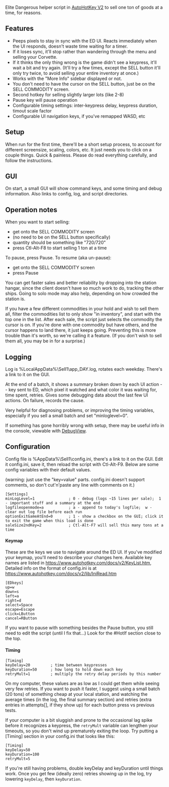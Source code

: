 Elite Dangerous helper script in [AutoHotKey V2](https://www.autohotkey.com/docs/v2/howto/Install.htm)
to sell one ton of goods at a time, for reasons.

## Features

- Peeps pixels to stay in sync with the ED UI.  Reacts immediately when the UI responds, doesn't waste time waiting for a timer.
- If it loses sync, it'll stop rather than wandering through the menu and selling your Corvette.
- If it thinks the only thing wrong is the game didn't see a keypress, it'll wait a bit and try again.
(It'll try a few times, except the SELL button it'll only try twice, to avoid selling your entire inventory at once.)
- Works with the "More Info" sidebar displayed or not.
- You don't need to have the cursor on the SELL button, just be on the SELL COMMODITY screen.
- Second hotkey for selling slightly larger lots (like 2-8)
- Pause key will pause operation
- Configurable timing settings: inter-keypress delay, keypress duration, timout scale factor
- Configurable UI navigation keys, if you've remapped WASD, etc

## Setup
When run for the first time, there'll be a short setup process, to account for different screensize, scaling, colors, etc.
It just needs you to click on a couple things.  Quick & painless.  Please do read everything carefully, and follow the instructions.

## GUI
On start, a small GUI will show command keys, and some timing and debug information.
Also links to config, log, and script directories.

## Operation notes

When you want to start selling:
- get onto the SELL COMMODITY screen
- (no need to be on the SELL button specifically)
- quantity should be something like "720/720"
- press Ctl-Alt-F8 to start selling 1 ton at a time

To pause, press Pause.  To resume (aka un-pause):
- get onto the SELL COMMODITY screen
- press Pause

You can get faster sales and better reliability by dropping into the station hangar,
since the client doesn't have so much work to do, tracking the other ships.
Going to solo mode may also help, depending on how crowded the station is.

If you have a few different commodities in your hold and wish to sell them all,
filter the commodities list to only show "in inventory", and start with the top one in the list.
After each sale, the script just selects the commodity the cursor is on.
If you're done with one commodity but have others, and the cursor happens to land there, it just keeps going.
Preventing this is more trouble than it's worth, so we're calling it a feature.
(If you don't wish to sell them all, you may be in for a surprise.)

## Logging
Log is %LocalAppData%\Sell1\app_DAY.log, rotates each weekday.  There's a link to it on the GUI.

At the end of a batch, it shows a summary broken down by each UI action -- key sent to ED,
which pixel it watched and what color it was waiting for, time spent, retries.
Gives some debugging data about the last few UI actions.  On failure, records the cause.

Very helpful for diagnosing problems, or improving the timing variables,
especially if you sell a small batch and set "minloglevel=0".

If something has gone horribly wrong with setup, there may be useful info in the console,
viewable with [DebugView](https://download.sysinternals.com/files/DebugView.zip).

## Configuration
Config file is %AppData%\Sell1\config.ini, there's a link to it on the GUI.
Edit it config.ini, save it, then reload the script with Ctl-Alt-F9.
Below are some config variables with their default values.

(warning: just use the "key=value" parts.  config.ini doesn't support comments, so don't cut'n'paste any line with comments on it.)
```
[Settings]
minLogLevel=1				; 0 - debug (logs ~15 lines per sale);  1 - important stuff and a summary at the end
logfileopenmode=a			; a - append to today's logfile;  w - clear out log file before each run
optionExitGameAtEnd=0		; 1 - show a checkbox on the GUI; click it to exit the game when this load is done
saleSize2ndKey=2			; Ctl-Alt-F7 will sell this many tons at a time
```

#### Keymap
These are the keys we use to navigate around the ED UI.
If you've modified your keymap, you'll need to describe your changes here.
Available key names are listed in https://www.autohotkey.com/docs/v2/KeyList.htm,
Detailed info on the format of config.ini is at https://www.autohotkey.com/docs/v2/lib/IniRead.htm
```
[EDkeys]					
up=w
down=s
left=a
right=d
select=Space
escape=Escape
click=LButton
cancel=RButton
```
If you want to pause with something besides the Pause button, you still need to edit the script (until I fix that...)
Look for the #HotIf section close to the top.

#### Timing
```
[Timing]
keyDelay=20			; time between keypresses
keyDuration=50		; how long to hold down each key
retryMult=1			; multiply the retry delay periods by this number
```
On my computer, these values are as low as I could get them while seeing very few retries.
If you want to push it faster, I suggest using a small batch (20 tons) of something cheap at your local station,
and watching the average times (in the log, the final summary section)
and retries (extra entries in attempts[], if they show up) for each button press vs previous tests.


If your computer is a bit sluggish and prone to the occasional lag spike before it recognizes a keypress,
the `retryMult` variable can lengthen your timeouts, so you don't wind up prematurely exiting the loop.
Try putting a [Timing] section in your config.ini that looks like this:
```
[Timing]
keyDelay=50
keyDuration=100
retryMult=5
```
If you're still having problems, double keyDelay and keyDuration until things work.
Once you get few (ideally zero) retries showing up in the log, try lowering `keyDelay`, then `keyDuration`.

